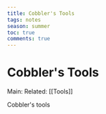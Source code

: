 ---title: Cobbler's Toolstags: notesseason: summertoc: truecomments: true---
# Cobbler's Tools
Main:
Related: [[Tools]]

Cobbler's tools 
